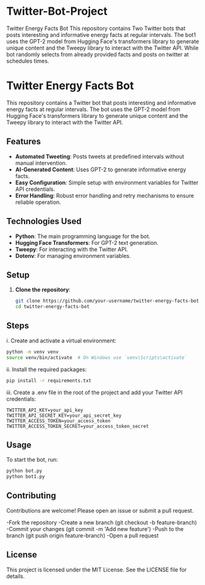 # Twitter-Bot-Project
Twitter Energy Facts Bot This repository contains Two Twitter bots that posts interesting and informative energy facts at regular intervals. The bot1 uses the GPT-2 model from Hugging Face's transformers library to generate unique content and the Tweepy library to interact with the Twitter API.
While bot randomly selects from already provided facts and posts on twitter at schedules times.
# Twitter Energy Facts Bot

This repository contains a Twitter bot that posts interesting and informative energy facts at regular intervals. The bot uses the GPT-2 model from Hugging Face's transformers library to generate unique content and the Tweepy library to interact with the Twitter API.

## Features

- **Automated Tweeting**: Posts tweets at predefined intervals without manual intervention.
- **AI-Generated Content**: Uses GPT-2 to generate informative energy facts.
- **Easy Configuration**: Simple setup with environment variables for Twitter API credentials.
- **Error Handling**: Robust error handling and retry mechanisms to ensure reliable operation.

## Technologies Used

- **Python**: The main programming language for the bot.
- **Hugging Face Transformers**: For GPT-2 text generation.
- **Tweepy**: For interacting with the Twitter API.
- **Dotenv**: For managing environment variables.

## Setup

1. **Clone the repository**:
   ```bash
   git clone https://github.com/your-username/twitter-energy-facts-bot.git
   cd twitter-energy-facts-bot


## Steps

i. Create and activate a virtual environment:
 ```bash
 python -m venv venv
 source venv/bin/activate  # On Windows use `venv\Scripts\activate`
```

ii. Install the required packages: 
  ```bash 
  pip install -r requirements.txt
```
iii. Create a .env file in the root of the project and add your Twitter API credentials:
  ```eni
  TWITTER_API_KEY=your_api_key
  TWITTER_API_SECRET_KEY=your_api_secret_key
  TWITTER_ACCESS_TOKEN=your_access_token
  TWITTER_ACCESS_TOKEN_SECRET=your_access_token_secret
```

## Usage

To start the bot, run:
 ```bash
 python bot.py
 python bot1.py
```

## Contributing

Contributions are welcome! Please open an issue or submit a pull request.

-Fork the repository
-Create a new branch (git checkout -b feature-branch)
-Commit your changes (git commit -m 'Add new feature')
-Push to the branch (git push origin feature-branch)
-Open a pull request

## License

This project is licensed under the MIT License. See the LICENSE file for details.

